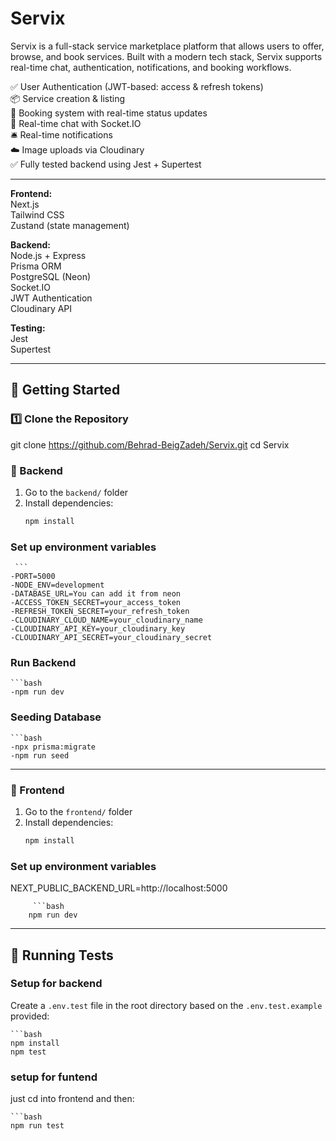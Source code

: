 # Servix

Servix is a full-stack service marketplace platform that allows users to offer, browse, and book services. Built with a modern tech stack, Servix supports real-time chat, authentication, notifications, and booking workflows.

✅ User Authentication (JWT-based: access & refresh tokens)  
📦 Service creation & listing  
📅 Booking system with real-time status updates  
💬 Real-time chat with Socket.IO  
🛎️ Real-time notifications  
☁️ Image uploads via Cloudinary  
✅ Fully tested backend using Jest + Supertest  


---

**Frontend:**  
Next.js  
Tailwind CSS  
Zustand (state management)  

**Backend:**  
Node.js + Express  
Prisma ORM  
PostgreSQL (Neon)  
Socket.IO  
JWT Authentication  
Cloudinary API  

**Testing:**  
Jest  
Supertest  

---


## 🚀 Getting Started

### 1️⃣ Clone the Repository

git clone https://github.com/Behrad-BeigZadeh/Servix.git
cd Servix

### 🧰 Backend

1. Go to the `backend/` folder
2. Install dependencies:
   ```bash
   npm install
   
 ### Set up environment variables
     ```
    -PORT=5000
    -NODE_ENV=development
    -DATABASE_URL=You can add it from neon
    -ACCESS_TOKEN_SECRET=your_access_token
    -REFRESH_TOKEN_SECRET=your_refresh_token
    -CLOUDINARY_CLOUD_NAME=your_cloudinary_name
    -CLOUDINARY_API_KEY=your_cloudinary_key
    -CLOUDINARY_API_SECRET=your_cloudinary_secret

 ### Run Backend
    ```bash
    -npm run dev



 ### Seeding Database 
    ```bash
    -npx prisma:migrate
    -npm run seed


---

 ### 🧰 Frontend

1. Go to the `frontend/` folder
2. Install dependencies:
   ```bash
   npm install

 ### Set up environment variables
NEXT_PUBLIC_BACKEND_URL=http://localhost:5000

         ```bash
        npm run dev

---

## 🧪 Running Tests

### Setup for backend

Create a `.env.test` file in the root directory based on the `.env.test.example` provided:

    ```bash
    npm install
    npm test

    
### setup for funtend
just cd into frontend and then:

    ```bash
    npm run test







